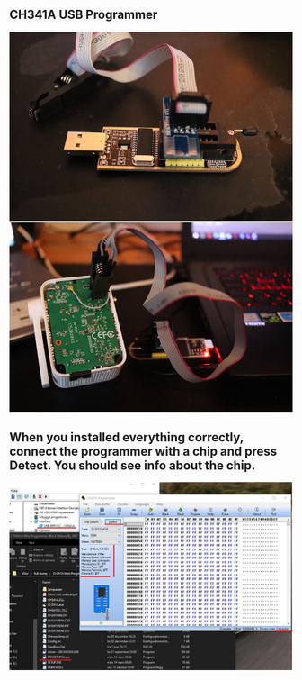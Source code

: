 ## CH341A USB Programmer
<img src="./CH341Aa.jpg"/>
<img src="./CH341Ab.jpg"/>

## When you installed everything correctly, connect the programmer with a chip and press Detect. You should see info about the chip.
<img src="./CH341AP.jpg"/>
